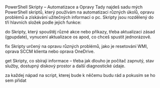 PowerShell Skripty – Automatizace a Opravy
Tady najdeš sadu mých PowerShell skriptů, který používám na automatizaci různých úkolů, opravu problémů a získávání užitečných informací o pc. Skripty jsou rozdělený do tří hlavních složek podle jejich funkce:

do
Skripty, který spouštěj různé akce nebo příkazy, třeba aktualizaci zásad (gpupdate), vynucení aktualizace os apod, co chceš spustit jednorázově.

fix
Skripty určený na opravu různých problémů, jako je resetování WMI, oprava SCCM klienta nebo oprava OneDrive.

get
Skripty, co sbírají informace – třeba jak dlouho je počítač zapnutý, stav služby, dostupný diskový prostor a další diagnostické údaje.

za každej nápad na script, kterej bude k něčemu budu rád a pokusím se ho sem přidat
